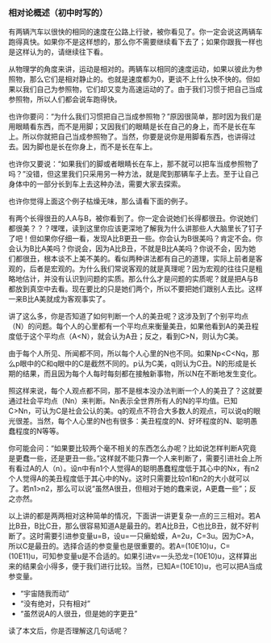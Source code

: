﻿### 相对论概述（初中时写的）

有两辆汽车以很快的相同的速度在公路上行驶，被你看见了。你一定会说这两辆车跑得真快。如果你不是这样想的，那么你不需要继续看下去了；如果你跟我一样也是这样认为的，请继续往下看。

从物理学的角度来讲，运动是相对的。两辆车以相同的速度运动，如果以彼此为参照物，那么它们是相对静止的。也就是速度都为0，更谈不上什么快不快的。但如果以我们自己为参照物，它们却又变为高速运动的了。由于我们习惯于把自己当成参照物，所以人们都会说车跑得快。

也许你要问：“为什么我们习惯把自己当成参照物？”原因很简单，那时因为我们是用眼睛看东西，而不是用脚；又因我们的眼睛是长在自己的身上，而不是长在车上。所以你就把自己当成参照物了。当然，你要是说你是用脚看东西，也讲得过去。因为脚也是长在你身上，而不是长在车上。

也许你又要说：“如果我们的脚或者眼睛长在车上，那不就可以把车当成参照物了吗？”没错，但这里我们只采用另一种方法，就是爬到那辆车子上去。至于让自己身体中的一部分长到车上去这种办法，需要大家去探索。

也许你觉得上面这个例子枯燥无味，那么请看下面的例子。

有两个长得很丑的人A与B，被你看到了。你一定会说她们长得都很丑。你说她们都很美？？？嘿嘿，读到这里你应该更深地了解我为什么讲那些人大脑里长了钉子了吧！但如果你仔细一看，发现A比B更丑一些。你会认为B很美吗？肯定不会。你会认为B比A美吗？你说会，因为A比B丑，不就是B比A美吗？你说不会，因为她们都很丑，根本谈不上美不美的。看似两种讲法都有自己的道理，实际上前者是客观的，后者是宏观的。为什么我们常说客观的就是真理呢？因为宏观的往往只是粗略地估计，并没有认识到问题的实质。那么什么才是问题的实质呢？就是把A与B都放到真空中去看。现在要比的只是她们两个，所以不要把她们跟别人去比。这样一来B比A美就成为客观事实了。

讲了这么多，你是否知道了如何判断一个人的美丑呢？这涉及到了个别平均点（N）的问题。每个人的心里都有一个平均点来衡量美丑，如果他看到A的美丑程度低于这个平均点（A<N），就会认为A丑；反之，看到C>N，则认为C美。

由于每个人所见、所闻都不同，所以每个人心里的N也不同。如果Np<C<Nq，那么p眼中的C和q眼中的C是截然不同的。p认为C美，q则认为C丑。N的形成是长期的结果，而且因为每个人每时每刻都在接触新事物，所以N在不断地发生变化。

照这样来说，每个人观点都不同，那不是根本没办法判断一个人的美丑了？这就要通过社会平均点（Nn）来判断。Nn表示全世界所有人的N的平均值。已知C>Nn，可认为C是社会公认的美。q的观点不符合大多数人的观点，可以说q的眼光很差。当然，每个人心里的N也有很多：美丑程度的N、好坏程度的N、聪明愚蠢程度的N等等。

你可能会问：“如果要比较两个毫不相关的东西怎么办呢？比如说怎样判断A究竟是更蠢一些，还是更丑一些。”这样就不能只靠一个人来判断了，需要引进社会上所有看过A的人（n）。设n中有n1个人觉得A的聪明愚蠢程度低于其心中的Nx，有n2个人觉得A的美丑程度低于其心中的Ny。这时只需要比较n1和n2的大小就可以了。若n1>n2，那么可以说“虽然A很丑，但相对于她的蠢来说，A更蠢一些”；反之亦然。

以上讲的都是两两相对这种简单的情况，下面讲一讲更复杂一点的三三相对。若A比B丑，B比C丑，那么很容易知道A是最丑的。若A比B丑，C也比B丑，就不好判断了。这时需要引进参变量u=B，设u=一只癞蛤蟆，A=2u，C=3u。因为C>A，所以C是最丑的。选择合适的参变量也是很重要的。若A=(10E10)u，C=(10E11)u，可知参变量u是不合适的。如果引进v=一头恐龙=(10E10)u，这样算出来的结果会小得多，便于我们进行比较。当然，已知A=(10E10)u，也可以把A当成参变量。

- “宇宙随我而动”
- “没有绝对，只有相对”
- “虽然说A的人很丑，但是她的字更丑”

读了本文后，你是否理解这几句话呢？